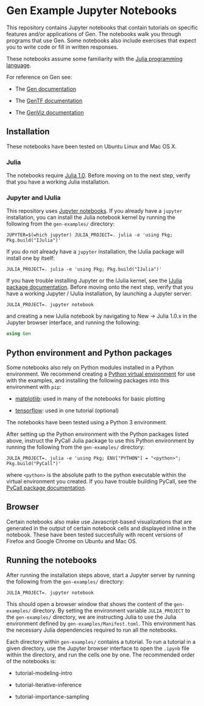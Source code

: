 # Gen Example Jupyter Notebooks

This repository contains Jupyter notebooks that contain tutorials on specific features and/or applications of Gen.
The notebooks walk you through programs that use Gen.
Some notebooks also include exercises that expect you to write code or fill in written responses.

These notebooks assume some familiarity with the [Julia programming language](https://julialang.org/).

For reference on Gen see:

- The [Gen documentation](https://probcomp.github.io/Gen/dev/)

- The [GenTF documentation](https://probcomp.github.io/GenTF/dev/)

- The [GenViz documentation](https://probcomp.github.io/GenTF/dev/)


## Installation

These notebooks have been tested on Ubuntu Linux and Mac OS X.

### Julia

The notebooks require [Julia 1.0](https://julialang.org/downloads/).
Before moving on to the next step, verify that you have a working Julia installation.

### Jupyter and IJulia

This repository uses [Jupyter notebooks](https://jupyter.org/).
If you already have a `jupyter` installation, you can install the Julia notebook kernel by running the following from the `gen-examples/` directory:
```
JUPYTER=$(which jupyter) JULIA_PROJECT=. julia -e 'using Pkg; Pkg.build("IJulia")'
```
If you do not already have a `jupyter` installation, the IJulia package will install one by itself:
```
JULIA_PROJECT=. julia -e 'using Pkg; Pkg.build("IJulia")'
```
If you have trouble installing Jupyter or the IJulia kernel, see the [IJulia package documentation](https://github.com/JuliaLang/IJulia.jl).
Before moving onto the next step, verify that you have a working Jupyter / IJulia installation, by launching a Jupyter server:
```
JULIA_PROJECT=. jupyter notebook
```
and creating a new IJulia notebook by navigating to New -> Julia 1.0.x in the Jupyter browser interface, and running the following:
```julia
using Gen
```

## Python environment and Python packages

Some notebooks also rely on Python modules installed in a Python environment.
We recommend creating a [Python virtual environment](https://virtualenv.pypa.io/en/latest/) for use with the examples, and installing the following packages into this environment with `pip`:

- [matplotlib](https://matplotlib.org/users/installing.html#installing): used in many of the notebooks for basic plotting

- [tensorflow](https://www.tensorflow.org/install/pip): used in one tutorial (optional)

The notebooks have been tested using a Python 3 environment.

After setting up the Python environment with the Python packages listed above, instruct the PyCall Julia package to use this Python environment by running the following from the `gen-examples/` directory:
```
JULIA_PROJECT=. julia -e 'using Pkg; ENV["PYTHON"] = "<python>"; Pkg.build("PyCall")'
```
where `<python>` is the absolute path to the python executable within the virtual environment you created.
If you have trouble building PyCall, see the [PyCall package documentation](https://github.com/JuliaPy/PyCall.jl#specifying-the-python-version).

## Browser

Certain notebooks also make use Javascript-based visualizations that are generated in the output of certain notebook cells and displayed inline in the notebook.
These have been tested succesfully with recent versions of Firefox and Google Chrome on Ubuntu and Mac OS.

## Running the notebooks

After running the installation steps above, start a Jupyter server by running the following from the `gen-examples/` directory:
```
JULIA_PROJECT=. jupyter notebook
```
This should open a browser window that shows the content of the `gen-examples/` directory.
By setting the environment variable `JULIA_PROJECT` to the `gen-examples/` directory, we are instructing Julia to use the Julia environment defined by `gen-examples/Manifest.toml`.
This environment has the necessary Julia dependencies required to run all the notebooks.

Each directory within `gen-examples/` contains a tutorial.
To run a tutorial in a given directory, use the Jupyter browser interface to open the `.ipynb` file within the directory, and run the cells one by one.
The recommended order of the notebooks is:

- tutorial-modeling-intro

- tutorial-iterative-inference

- tutorial-importance-sampling
